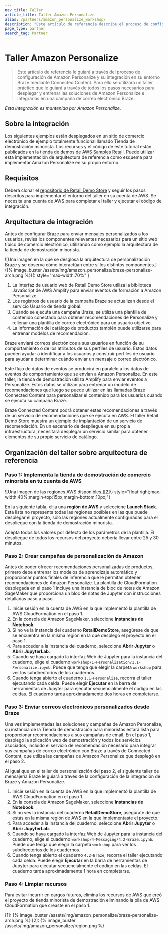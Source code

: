 ```yaml
---
nav_title: Taller
article_title: Taller Amazon Personalize
alias: /partners/amazon_personalize_workshop/
description: "Este artículo de referencia describe el proceso de configuración de Amazon Personalize y su integración en su entorno Braze mediante Connected Content."
page_type: partner
search_tag: Partner
---
```


# Taller Amazon Personalize

> Este artículo de referencia le guiará a través del proceso de configuración de Amazon Personalize y su integración en su entorno Braze mediante Connected Content. Para ello se utilizará un taller práctico que le guiará a través de todos los pasos necesarios para desplegar y entrenar las soluciones de Amazon Personalize e integrarlas en una campaña de correo electrónico Braze.

_Esta integración es mantenida por Amazon Personalize._

## Sobre la integración

Los siguientes ejemplos están desplegados en un sitio de comercio electrónico de ejemplo totalmente funcional llamado Tienda de demostración minorista. Los recursos y el código de este tutorial están publicados en la [tienda de demos de AWS Samples Retail](https://github.com/aws-samples/retail-demo-store/). Puede utilizar esta implementación de arquitectura de referencia como esquema para implementar Amazon Personalize en su propio entorno.

## Requisitos

Deberá clonar el [repositorio de Retail Demo Store](https://github.com/aws-samples/retail-demo-store/) y seguir los pasos descritos para implementar el entorno del taller en su cuenta de AWS. Se necesita una cuenta de AWS para completar el taller y ejecutar el código de integración.

## Arquitectura de integración

Antes de configurar Braze para enviar mensajes personalizados a los usuarios, revisa los componentes relevantes necesarios para un sitio web típico de comercio electrónico, utilizando como ejemplo la arquitectura de la tienda de demostración minorista.

![Una imagen en la que se desglosa la arquitectura de personalización Braze y se observa cómo interactúan entre sí los distintos componentes.]({% image_buster /assets/img/amazon_personalize/braze-personalize-arch.png %}){: style="max-width:70%" }

1. La interfaz de usuario web de Retail Demo Store utiliza la biblioteca JavaScript de AWS Amplify para enviar eventos de formación a Amazon Personalize.
2. Los registros de usuario de la campaña Braze se actualizan desde el servicio Usuario de tienda global.
3. Cuando se ejecuta una campaña Braze, se utiliza una plantilla de contenido conectado para obtener recomendaciones de Personalize y rellenar una plantilla de correo electrónico para un usuario objetivo.
4. La información del catálogo de productos también puede utilizarse para entrenar modelos de recomendación.

Braze enviará correos electrónicos a sus usuarios en función de su comportamiento o de los atributos de sus perfiles de usuario. Estos datos pueden ayudar a identificar a los usuarios y construir perfiles de usuario para ayudar a determinar cuándo enviar un mensaje o correo electrónico.

Este flujo de datos de eventos se producirá en paralelo a los datos de eventos de comportamiento que se envían a Amazon Personalize. En este taller, la tienda de demostración utiliza Amplify para enviar eventos a Personalize. Estos datos se utilizan para entrenar un modelo de recomendaciones que luego se puede utilizar en las llamadas Braze Connected Content para personalizar el contenido para los usuarios cuando se ejecuta su campaña Braze.

Braze Connected Content podrá obtener estas recomendaciones a través de un servicio de recomendaciones que se ejecuta en AWS. El taller Retail Demo Store muestra un ejemplo de implantación de un servicio de recomendación. En un escenario de despliegue en su propia infraestructura, necesitará desplegar un servicio similar para obtener elementos de su propio servicio de catálogo.

## Organización del taller sobre arquitectura de referencia

### Paso 1: Implementa la tienda de demostración de comercio minorista en tu cuenta de AWS

![Una imagen de las regiones AWS disponibles.][2]{: style="float:right;max-width:40%;margin-top:15px;margin-bottom:10px;"}

En la siguiente tabla, elija una **región de AWS** y seleccione **Launch Stack**. Esta lista no representa todas las regiones posibles en las que puede desplegar el proyecto, sólo las regiones actualmente configuradas para el despliegue con la tienda de demostración minorista.

Acepta todos los valores por defecto de los parámetros de la plantilla. El despliegue de todos los recursos del proyecto debería llevar entre 25 y 30 minutos.

### Paso 2: Crear campañas de personalización de Amazon

Antes de poder ofrecer recomendaciones personalizadas de productos, primero debe entrenar los modelos de aprendizaje automático y proporcionar puntos finales de inferencia que le permitan obtener recomendaciones de Amazon Personalize. La plantilla de CloudFormation desplegada en el paso 1 incluye una instancia de bloc de notas de Amazon SageMaker que proporciona un bloc de notas de Jupyter con instrucciones detalladas paso a paso.

1. Inicie sesión en la cuenta de AWS en la que implementó la plantilla de AWS CloudFormation en el paso 1.
2. En la consola de Amazon SageMaker, seleccione **Instancias de Notebook**.
3. Si no ve la instancia del cuaderno **RetailDemoStore**, asegúrese de que se encuentra en la misma región en la que desplegó el proyecto en el paso 1.
4. Para acceder a la instancia del cuaderno, seleccione **Abrir Jupyter** o **Abrir JupyterLab**.
5. Cuando se haya cargado la interfaz Web de Jupyter para la instancia del cuaderno, elige el cuaderno `workshop/1-Personalization/1.1-Personalize.ipynb`. Puede que tenga que elegir la carpeta `workshop` para ver los subdirectorios de los cuadernos.
6. Cuando tenga abierto el cuaderno `1.1-Personalize`, recorra el taller ejecutando cada celda. Puede elegir **Ejecutar** en la barra de herramientas de Jupyter para ejecutar secuencialmente el código en las celdas. El cuaderno tarda aproximadamente dos horas en completarse.

### Paso 3: Enviar correos electrónicos personalizados desde Braze

Una vez implementadas las soluciones y campañas de Amazon Personalize, su instancia de la Tienda de demostración para minoristas estará lista para proporcionar recomendaciones a sus campañas de email. En el paso 1, desplegó la aplicación web de demostración y todos los servicios asociados, incluido el servicio de recomendación necesario para integrar sus campañas de correo electrónico con Braze a través de Connected Content, que utiliza las campañas de Amazon Personalize que desplegó en el paso 2.

Al igual que en el taller de personalización del paso 2, el siguiente taller de mensajería Braze le guiará a través de la configuración de la integración de Braze y Amazon Personalize.

1. Inicie sesión en la cuenta de AWS en la que implementó la plantilla de AWS CloudFormation en el paso 1.
2. En la consola de Amazon SageMaker, seleccione **Instancias de Notebook**.
3. Si no ves la instancia del cuaderno **RetailDemoStore**, asegúrate de que estás en la misma región de AWS en la que implementaste el proyecto.
4. Para acceder a la instancia del cuaderno, seleccione **Abrir Jupyter** o **Abrir JupyterLab**.
5. Cuando se haya cargado la interfaz Web de Jupyter para la instancia del cuaderno, elige el cuaderno `workshop/4-Messaging/4.2-Braze.ipynb`. Puede que tenga que elegir la carpeta `workshop` para ver los subdirectorios de los cuadernos.
6. Cuando tenga abierto el cuaderno `4.2-Braze`, recorra el taller ejecutando cada celda. Puede elegir **Ejecutar** en la barra de herramientas de Jupyter para ejecutar secuencialmente el código en las celdas. El cuaderno tarda aproximadamente 1 hora en completarse.

### Paso 4: Limpiar recursos

Para evitar incurrir en cargos futuros, elimina los recursos de AWS que creó el proyecto de tienda minorista de demostración eliminando la pila de AWS CloudFormation que creaste en el paso 1.


[1]: {% image_buster /assets/img/amazon_personalize/braze-personalize-arch.png %}
[2]: {% image_buster /assets/img/amazon_personalize/region.png %}